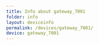 ```yaml
---
title: Info about gateway_7001
folder: info
layout: deviceinfo
permalink: /devices/gateway_7001/
device: gateway_7001
---
```

